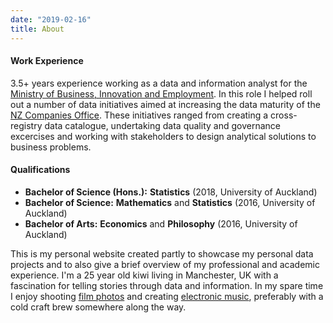 ```yaml
---
date: "2019-02-16"
title: About
---
```


#### Work Experience
3.5+ years experience working as a data and information analyst for the [Ministry of Business, Innovation and Employment](https://www.mbie.govt.nz/). In this role I helped roll out a number of data initiatives aimed at increasing the data maturity of the [NZ Companies Office](https://www.companiesoffice.govt.nz/data-services/). These initiatives ranged from creating a cross-registry data catalogue, undertaking data quality and governance excercises and working with stakeholders to design analytical solutions to business problems.

#### Qualifications
* **Bachelor of Science (Hons.):** **Statistics** (2018, University of Auckland)
* **Bachelor of Science:** **Mathematics** and **Statistics** (2016, University of Auckland)
* **Bachelor of Arts:** **Economics** and **Philosophy** (2016, University of Auckland)

This is my personal website created partly to showcase my personal data projects and to also give a brief overview of my professional and academic experience. I'm a 25 year old kiwi living in Manchester, UK with a fascination for telling stories through data and information. In my spare time I enjoy shooting [film photos](/2019/02/16/film-photos/) and creating [electronic music](https://soundcloud.com/gusnwes), preferably with a cold craft brew somewhere along the way.

